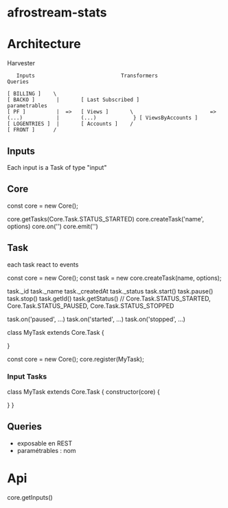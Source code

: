 # afrostream-stats


# Architecture

Harvester

```
   Inputs                            Transformers                           Queries

[ BILLING ]    \         
[ BACKO ]       |       [ Last Subscribed ]                               parametrables
[ PF ]          |  =>   [ Views ]       \                         =>
(...)           |       (...)            } [ ViewsByAccounts ]
[ LOGENTRIES ]  |       [ Accounts ]    /
[ FRONT ]      /
```

## Inputs

Each input is a Task of type "input"

## Core

const core = new Core();

core.getTasks(Core.Task.STATUS_STARTED)
core.createTask('name', options)
core.on('')
core.emit('')

## Task

each task react to events

const core = new Core();
const task = new core.createTask(name, options);

task._id
task._name
task._createdAt
task._status
task.start()
task.pause()
task.stop()
task.getId()
task.getStatus() // Core.Task.STATUS_STARTED, Core.Task.STATUS_PAUSED, Core.Task.STATUS_STOPPED

task.on('paused', ...)
task.on('started', ...)
task.on('stopped', ...)

class MyTask extends Core.Task
{

}

const core = new Core();
core.register(MyTask);

### Input Tasks


class MyTask extends Core.Task
{
  constructor(core) {

  }
}

## Queries

- exposable en REST
- paramétrables : nom

# Api

core.getInputs()

